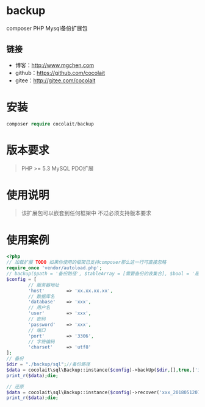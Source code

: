 # backup
composer PHP Mysql备份扩展包

## 链接
- 博客：http://www.mgchen.com
- github：https://github.com/cocolait
- gitee：http://gitee.com/cocolait

# 安装
```php
composer require cocolait/backup
```

# 版本要求
> PHP >= 5.3
> MySQL PDO扩展

# 使用说明
> 该扩展包可以嵌套到任何框架中 不过必须支持版本要求

# 使用案例
```php
<?php
// 加载扩展 TODO 如果你使用的框架已支持composer那么这一行可直接忽略
require_once 'vendor/autoload.php';
// backup($path = '备份路径', $tableArray = [需要备份的表集合], $bool = '是否同时备份数据 默认false',['is_compress' => '是否写入内容文件进行压缩','is_download' => '是否进行下载'])
$config = [
        // 服务器地址
        'host'        => 'xx.xx.xx.xx',
        // 数据库名
        'database'    => 'xxx',
        // 用户名
        'user'        => 'xxx',
        // 密码
        'password'    => 'xxx',
        // 端口
        'port'        => '3306',
        // 字符编码
        'charset'     => 'utf8'
];
// 备份
$dir = "./backup/sql";//备份路径
$data = cocolait\sql\Backup::instance($config)->backUp($dir,[],true,['is_compress' => 0]);
print_r($data);die;

// 还原
$data = cocolait\sql\Backup::instance($config)->recover('xxx_20180512072455_194757120.sql',$dir);
print_r($data);die;
```
